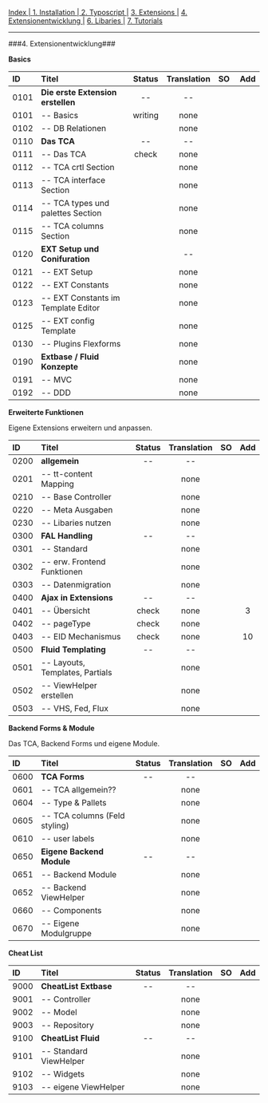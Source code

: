 [Index   | ](README.md)  [1. Installation   | ](1-installation.md)  [2. Typoscript   |](2-typoscript.md)   [3. Extensions  |](3-extensions.md)  [4. Extensionentwicklung  |](4-extensionentwicklung.md)  [6. Libaries  |](6-libaries.md)  [7. Tutorials](7-tutorials.md) 
***

###4. Extensionentwicklung###

**Basics**

| ID   | Titel                               | Status       | Translation | SO | Add |
| :--- | :---------------------------------- | :----------: | :---------: |:-- |:--- |
| 0101 | **Die erste Extension erstellen**   | --           | --          |    |     |
| 0101 | -- Basics                           | writing      | none        |    |     | 
| 0102 | -- DB Relationen                    |              | none        |    |     |
| 0110 | **Das TCA**                         | --           | --          |    |     | 
| 0111 | -- Das TCA                          | check        | none        |    |     | 
| 0112 | -- TCA crtl Section                 |              | none        |    |     |
| 0113 | -- TCA interface Section            |              | none        |    |     | 
| 0114 | -- TCA types und palettes Section   |              | none        |    |     | 
| 0115 | -- TCA columns Section              |              | none        |    |     | 
| 0120 | **EXT Setup und Conifuration**      |              | --          |    |     | 
| 0121 | -- EXT Setup                        |              | none        |    |     |
| 0122 | -- EXT Constants                    |              | none        |    |     |
| 0123 | -- EXT Constants im Template Editor |              | none        |    |     |
| 0125 | -- EXT config Template              |              | none        |    |     |
| 0130 | -- Plugins Flexforms                |              | none        |    |     |
| 0190 | **Extbase / Fluid Konzepte**        |              | none        |    |     |
| 0191 | -- MVC                              |              | none        |    |     |
| 0192 | -- DDD                              |              | none        |    |     |


**Erweiterte Funktionen**

Eigene Extensions erweitern und anpassen.

| ID   | Titel                          | Status       | Translation | SO | Add |
| :--- | :----------------------------- | :----------: | :---------: |:-- |:---:|
| 0200 | **allgemein**                  | --           | --          |    |     |
| 0201 | -- tt-content Mapping          |              | none        |    |     |
| 0210 | -- Base Controller             |              | none        |    |     |
| 0220 | -- Meta Ausgaben               |              | none        |    |     |
| 0230 | -- Libaries nutzen             |              | none        |    |     |
| 0300 | **FAL Handling**               | --           | --          |    |     |
| 0301 | -- Standard                    |              | none        |    |     |
| 0302 | -- erw. Frontend Funktionen    |              | none        |    |     |
| 0303 | -- Datenmigration              |              | none        |    |     |
| 0400 | **Ajax in Extensions**         | --           | --          |    |     |
| 0401 | -- Übersicht                   | check        | none        |    | 3   |
| 0402 | -- pageType                    | check        | none        |    |     |
| 0403 | -- EID Mechanismus             | check        | none        |    | 10  |
| 0500 | **Fluid Templating**           | --           | --          |    |     |
| 0501 | -- Layouts, Templates, Partials|              | none        |    |     |
| 0502 | -- ViewHelper erstellen        |              | none        |    |     |
| 0503 | -- VHS, Fed, Flux              |              | none        |    |     |

**Backend Forms & Module**

Das TCA, Backend Forms und eigene Module.

| ID   | Titel                          | Status       | Translation | SO | Add |
| :--- | :----------------------------- | :----------: | :---------: |:-- |:--- |
| 0600 | **TCA Forms**                  | --           | --          |    |     |
| 0601 | -- TCA allgemein??             |              | none        |    |     |
| 0604 | -- Type & Pallets              |              | none        |    |     |
| 0605 | -- TCA columns (Feld styling)  |              | none        |    |     |
| 0610 | -- user labels                 |              | none        |    |     |
| 0650 | **Eigene Backend Module**      | --           | --          |    |     |
| 0651 | -- Backend Module              |              | none        |    |     |
| 0652 | -- Backend ViewHelper          |              | none        |    |     |
| 0660 | -- Components                  |              | none        |    |     |
| 0670 | -- Eigene Modulgruppe          |              | none        |    |     |

**Cheat List**

| ID   | Titel                          | Status       | Translation | SO | Add |
| :--- | :----------------------------- | :----------: | :---------: |:-- |:--- |
| 9000 | **CheatList Extbase**          | --           | --          |    |     |
| 9001 | -- Controller                  |              | none        |    |     |
| 9002 | -- Model                       |              | none        |    |     |
| 9003 | -- Repository                  |              | none        |    |     |
| 9100 | **CheatList Fluid**            | --           | --          |    |     |
| 9101 | -- Standard ViewHelper         |              | none        |   |     |
| 9102 | -- Widgets                     |              | none        |    |     |
| 9103 | -- eigene ViewHelper           |              | none        |    |     |
